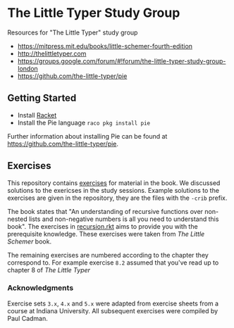 # The Little Typer Study Group
Resources for "The Little Typer" study group

* https://mitpress.mit.edu/books/little-schemer-fourth-edition
* http://thelittletyper.com
* https://groups.google.com/forum/#!forum/the-little-typer-study-group-london
* https://github.com/the-little-typer/pie

## Getting Started

* Install [Racket](https://racket-lang.org/)
* Install the Pie language `raco pkg install pie`

Further information about installing Pie can be found at https://github.com/the-little-typer/pie.

## Exercises

This repository contains [exercises](exercises/) for material in the book. We discussed solutions to the exericses in the study sessions. Example solutions to the exercises are given in the repository, they are the files with the `-crib` prefix.

The book states that "An understanding of recursive functions over non-nested lists and non-negative numbers is all you need to understand this book". The exercises in [recursion.rkt](exercises/recursion.rkt) aims to provide you with the prerequisite knowledge. These exercises were taken from _The Little Schemer_ book.

The remaining exercises are numbered according to the chapter they correspond to. For example exercise `8.2` assumed that you've read up to chapter 8 of _The Little Typer_

### Acknowledgments

Exercise sets `3.x`, `4.x` and `5.x` were adapted from exercise sheets from a course at Indiana University. All subsequent exercises were compiled by Paul Cadman.
